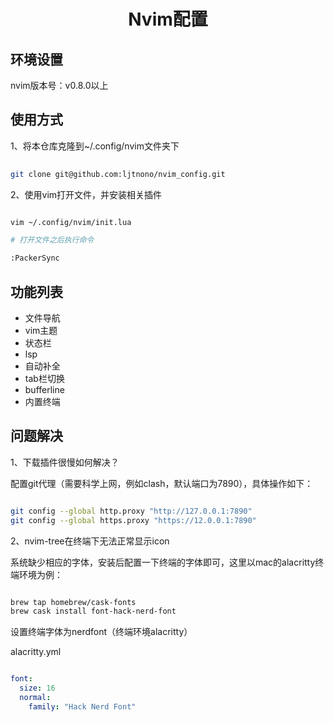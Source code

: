 <h1 align="center">Nvim配置</h1>

## 环境设置

nvim版本号：v0.8.0以上

## 使用方式

1、将本仓库克隆到~/.config/nvim文件夹下


```bash
    
git clone git@github.com:ljtnono/nvim_config.git

```

2、使用vim打开文件，并安装相关插件

```bash

vim ~/.config/nvim/init.lua

# 打开文件之后执行命令

:PackerSync

```


## 功能列表

* 文件导航
* vim主题
* 状态栏
* lsp
* 自动补全
* tab栏切换
* bufferline
* 内置终端

## 问题解决

1、下载插件很慢如何解决？

配置git代理（需要科学上网，例如clash，默认端口为7890），具体操作如下：

```bash

git config --global http.proxy "http://127.0.0.1:7890"
git config --global https.proxy "https://12.0.0.1:7890"

```

2、nvim-tree在终端下无法正常显示icon

系统缺少相应的字体，安装后配置一下终端的字体即可，这里以mac的alacritty终端环境为例：

```bash

brew tap homebrew/cask-fonts
brew cask install font-hack-nerd-font

```

设置终端字体为nerdfont（终端环境alacritty）

alacritty.yml

```yml

font:
  size: 16
  normal:
    family: "Hack Nerd Font"

```


